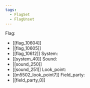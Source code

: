 ```yaml
---
tags:
  - FlagSet
  - FlagUnset
---
```

Flag:
- [[flag_10604]]
- [[flag_10605]]
- [[flag_10612]]
System:
- [[system_40]]
Sound:
- [[sound_250]]
- [[sound_251]]
Look_point:
- [[m5502_look_point7]]
Field_party:
- [[field_party_0]]
